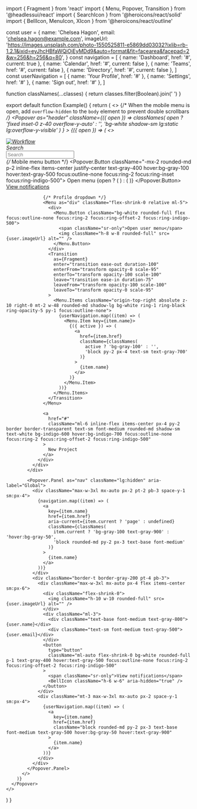 import { Fragment } from 'react'
import { Menu, Popover, Transition } from '@headlessui/react'
import { SearchIcon } from '@heroicons/react/solid'
import { BellIcon, MenuIcon, XIcon } from '@heroicons/react/outline'

const user = {
  name: 'Chelsea Hagon',
  email: 'chelsea.hagon@example.com',
  imageUrl:
    'https://images.unsplash.com/photo-1550525811-e5869dd03032?ixlib=rb-1.2.1&ixid=eyJhcHBfaWQiOjEyMDd9&auto=format&fit=facearea&facepad=2&w=256&h=256&q=80',
}
const navigation = [
  { name: 'Dashboard', href: '#', current: true },
  { name: 'Calendar', href: '#', current: false },
  { name: 'Teams', href: '#', current: false },
  { name: 'Directory', href: '#', current: false },
]
const userNavigation = [
  { name: 'Your Profile', href: '#' },
  { name: 'Settings', href: '#' },
  { name: 'Sign out', href: '#' },
]

function classNames(...classes) {
  return classes.filter(Boolean).join(' ')
}

export default function Example() {
  return (
    <>
      {/* When the mobile menu is open, add `overflow-hidden` to the `body` element to prevent double scrollbars */}
      <Popover
        as="header"
        className={({ open }) =>
          classNames(
            open ? 'fixed inset-0 z-40 overflow-y-auto' : '',
            'bg-white shadow-sm lg:static lg:overflow-y-visible'
          )
        }
      >
        {({ open }) => (
          <>
            <div className="max-w-7xl mx-auto px-4 sm:px-6 lg:px-8">
              <div className="relative flex justify-between xl:grid xl:grid-cols-12 lg:gap-8">
                <div className="flex md:absolute md:left-0 md:inset-y-0 lg:static xl:col-span-2">
                  <div className="flex-shrink-0 flex items-center">
                    <a href="#">
                      <img
                        className="block h-8 w-auto"
                        src="https://tailwindui.com/img/logos/workflow-mark.svg?color=indigo&shade=600"
                        alt="Workflow"
                      />
                    </a>
                  </div>
                </div>
                <div className="min-w-0 flex-1 md:px-8 lg:px-0 xl:col-span-6">
                  <div className="flex items-center px-6 py-4 md:max-w-3xl md:mx-auto lg:max-w-none lg:mx-0 xl:px-0">
                    <div className="w-full">
                      <label htmlFor="search" className="sr-only">
                        Search
                      </label>
                      <div className="relative">
                        <div className="pointer-events-none absolute inset-y-0 left-0 pl-3 flex items-center">
                          <SearchIcon className="h-5 w-5 text-gray-400" aria-hidden="true" />
                        </div>
                        <input
                          id="search"
                          name="search"
                          className="block w-full bg-white border border-gray-300 rounded-md py-2 pl-10 pr-3 text-sm placeholder-gray-500 focus:outline-none focus:text-gray-900 focus:placeholder-gray-400 focus:ring-1 focus:ring-indigo-500 focus:border-indigo-500 sm:text-sm"
                          placeholder="Search"
                          type="search"
                        />
                      </div>
                    </div>
                  </div>
                </div>
                <div className="flex items-center md:absolute md:right-0 md:inset-y-0 lg:hidden">
                  {/* Mobile menu button */}
                  <Popover.Button className="-mx-2 rounded-md p-2 inline-flex items-center justify-center text-gray-400 hover:bg-gray-100 hover:text-gray-500 focus:outline-none focus:ring-2 focus:ring-inset focus:ring-indigo-500">
                    <span className="sr-only">Open menu</span>
                    {open ? (
                      <XIcon className="block h-6 w-6" aria-hidden="true" />
                    ) : (
                      <MenuIcon className="block h-6 w-6" aria-hidden="true" />
                    )}
                  </Popover.Button>
                </div>
                <div className="hidden lg:flex lg:items-center lg:justify-end xl:col-span-4">
                  <a
                    href="#"
                    className="ml-5 flex-shrink-0 bg-white rounded-full p-1 text-gray-400 hover:text-gray-500 focus:outline-none focus:ring-2 focus:ring-offset-2 focus:ring-indigo-500"
                  >
                    <span className="sr-only">View notifications</span>
                    <BellIcon className="h-6 w-6" aria-hidden="true" />
                  </a>

                  {/* Profile dropdown */}
                  <Menu as="div" className="flex-shrink-0 relative ml-5">
                    <div>
                      <Menu.Button className="bg-white rounded-full flex focus:outline-none focus:ring-2 focus:ring-offset-2 focus:ring-indigo-500">
                        <span className="sr-only">Open user menu</span>
                        <img className="h-8 w-8 rounded-full" src={user.imageUrl} alt="" />
                      </Menu.Button>
                    </div>
                    <Transition
                      as={Fragment}
                      enter="transition ease-out duration-100"
                      enterFrom="transform opacity-0 scale-95"
                      enterTo="transform opacity-100 scale-100"
                      leave="transition ease-in duration-75"
                      leaveFrom="transform opacity-100 scale-100"
                      leaveTo="transform opacity-0 scale-95"
                    >
                      <Menu.Items className="origin-top-right absolute z-10 right-0 mt-2 w-48 rounded-md shadow-lg bg-white ring-1 ring-black ring-opacity-5 py-1 focus:outline-none">
                        {userNavigation.map((item) => (
                          <Menu.Item key={item.name}>
                            {({ active }) => (
                              <a
                                href={item.href}
                                className={classNames(
                                  active ? 'bg-gray-100' : '',
                                  'block py-2 px-4 text-sm text-gray-700'
                                )}
                              >
                                {item.name}
                              </a>
                            )}
                          </Menu.Item>
                        ))}
                      </Menu.Items>
                    </Transition>
                  </Menu>

                  <a
                    href="#"
                    className="ml-6 inline-flex items-center px-4 py-2 border border-transparent text-sm font-medium rounded-md shadow-sm text-white bg-indigo-600 hover:bg-indigo-700 focus:outline-none focus:ring-2 focus:ring-offset-2 focus:ring-indigo-500"
                  >
                    New Project
                  </a>
                </div>
              </div>
            </div>

            <Popover.Panel as="nav" className="lg:hidden" aria-label="Global">
              <div className="max-w-3xl mx-auto px-2 pt-2 pb-3 space-y-1 sm:px-4">
                {navigation.map((item) => (
                  <a
                    key={item.name}
                    href={item.href}
                    aria-current={item.current ? 'page' : undefined}
                    className={classNames(
                      item.current ? 'bg-gray-100 text-gray-900' : 'hover:bg-gray-50',
                      'block rounded-md py-2 px-3 text-base font-medium'
                    )}
                  >
                    {item.name}
                  </a>
                ))}
              </div>
              <div className="border-t border-gray-200 pt-4 pb-3">
                <div className="max-w-3xl mx-auto px-4 flex items-center sm:px-6">
                  <div className="flex-shrink-0">
                    <img className="h-10 w-10 rounded-full" src={user.imageUrl} alt="" />
                  </div>
                  <div className="ml-3">
                    <div className="text-base font-medium text-gray-800">{user.name}</div>
                    <div className="text-sm font-medium text-gray-500">{user.email}</div>
                  </div>
                  <button
                    type="button"
                    className="ml-auto flex-shrink-0 bg-white rounded-full p-1 text-gray-400 hover:text-gray-500 focus:outline-none focus:ring-2 focus:ring-offset-2 focus:ring-indigo-500"
                  >
                    <span className="sr-only">View notifications</span>
                    <BellIcon className="h-6 w-6" aria-hidden="true" />
                  </button>
                </div>
                <div className="mt-3 max-w-3xl mx-auto px-2 space-y-1 sm:px-4">
                  {userNavigation.map((item) => (
                    <a
                      key={item.name}
                      href={item.href}
                      className="block rounded-md py-2 px-3 text-base font-medium text-gray-500 hover:bg-gray-50 hover:text-gray-900"
                    >
                      {item.name}
                    </a>
                  ))}
                </div>
              </div>
            </Popover.Panel>
          </>
        )}
      </Popover>
    </>
  )
}